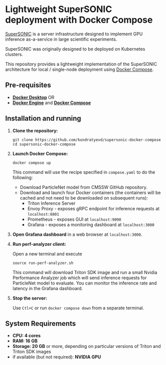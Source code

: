 # Lightweight SuperSONIC deployment with Docker Compose

[SuperSONIC](https://github.com/fastmachinelearning/SuperSONIC) is a server infrastructure designed to implement GPU inference as-a-service in large scientific experiments.

SuperSONIC was originally designed to be deployed on Kubernetes clusters.

This repository provides a lightweight implementation of the SuperSONIC architecture for local / single-node deployment using [Docker Compose](https://docs.docker.com/compose/).


## Pre-requisites

- [**Docker Desktop**](https://docs.docker.com/get-started/introduction/get-docker-desktop) OR 
- [**Docker Engine**](https://docs.docker.com/engine/install) and [**Docker Compose**](https://docs.docker.com/compose/install)

## Installation and running 

1. **Clone the repository:**

    ```
    git clone https://github.com/kondratyevd/supersonic-docker-compose
    cd supersonic-docker-compose
    ```

2. **Launch Docker Compose:**

    ```
    docker compose up
    ```
    This command will use the recipe specified in `compose.yaml` to do the following:
    * Download ParticleNet model from CMSSW GitHub repository.
    * Download and launch four Docker containers (the containers will be cached and not need to be downloaded on subsequent runs):
        * Triton Inference Server
        * Envoy Proxy - exposes gRPC endpoint for inference requests at `localhost:8801`
        * Prometheus - exposes GUI at `localhost:9090`
        * Grafana - exposes a monitoring dashboard at `localhost:3000`

3. **Open Grafana dashboard** in a web browser at `localhost:3000`.

4. **Run perf-analyzer client:**

    Open a new terminal and execute
    ```
    source run-perf-analyzer.sh
    ```
    This command will download Triton SDK image and run a small Nvidia Performance Analyzer job which will send inference requests for ParticleNet model to evaluate. You can monitor the inference rate and latency in the Grafana dashboard.

5. **Stop the server:**

    Use `Ctl+C` or run `docker compose down` from a separate terminal.


## System Requirements

- **CPU: 4 cores** 
- **RAM: 16 GB** 
- **Storage: 20 GB** or more, depending on particular versions of Triton and Triton SDK images
- if available (but not required): **NVIDIA GPU** 


